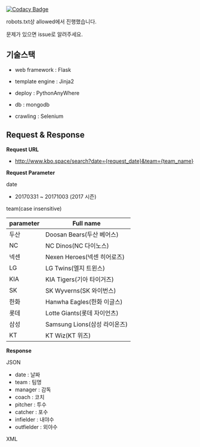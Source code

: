 [![Codacy Badge](https://api.codacy.com/project/badge/Grade/0deba11f591a4d14b234a3f24b87f433)](https://www.codacy.com/app/ravieeeee/Scraping_KBO?utm_source=github.com&amp;utm_medium=referral&amp;utm_content=ravieeeee/Scraping_KBO&amp;utm_campaign=Badge_Grade)

robots.txt상 allowed에서 진행했습니다.

문제가 있으면 issue로 알려주세요.

## 기술스택

* web framework : Flask

* template engine : Jinja2

* deploy : PythonAnyWhere

* db : mongodb

* crawling : Selenium

## Request & Response

**Request URL**

* http://www.kbo.space/search?date={request_date}&team={team_name}

**Request Parameter**

date
* 20170331 ~ 20171003 (2017 시즌)

team(case insensitive)

| parameter | Full name                    |
|-----------|------------------------------|
| 두산      | Doosan Bears(두산 베어스)    |
| NC        | NC Dinos(NC 다이노스)        |
| 넥센      | Nexen Heroes(넥센 히어로즈)  |
| LG        | LG Twins(엘지 트윈스)        |
| KIA       | KIA Tigers(기아 타이거즈)    |
| SK        | SK Wyverns(SK 와이번스)      |
| 한화      | Hanwha Eagles(한화 이글스)   |
| 롯데      | Lotte Giants(롯데 자이언츠)  |
| 삼성      | Samsung Lions(삼성 라이온즈) |
| KT        | KT Wiz(KT 위즈)              |

**Response**

JSON
* date : 날짜
* team : 팀명
* manager : 감독
* coach : 코치
* pitcher : 투수
* catcher : 포수
* infielder : 내야수
* outfielder : 외야수

XML
